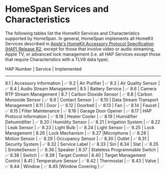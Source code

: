 # HomeSpan Services and Characteristics

The following tables list the HomeKit Services and Characteristics supported by HomeSpan. In general, HomeSpan implements all HomeKit Services described in [Apple's HomeKit Accessory Protocol Specification (HAP) Release R2](https://developer.apple.com/support/homekit-accessory-protocol/), except for those that involve video or audio streaming, Apple TV, or advanced lock management (i.e. all HAP Services except those that require Characteristics with a TLV8 data type).

HAP Number | Service | Implemented
----------   -------   -----------
8.1 | Accessory Information | ✅
8.2 | Air Purifier | ✅
8.3 | Air Quality Sensor | ✅
8.4 | Audio Stream Management | 
8.5 | Battery Service | ✅
8.6 | Camera RTP Stream Management |
8.7 | Carbon Dioxide Sensor | ✅
8.8 | Carbon Monoxide Sensor | ✅
8.9 | Contact Sensor | ✅
8.10 | Data Stream Transport Management |
8.11 | Door | ✅
8.12 | Doorbell | ✅
8.13 | Fan | ✅
8.14 | Faucet | ✅
8.15 | Filter Maintenance | ✅
8.16 | Garage Door Opener | ✅
8.17 | HAP Protocol Information | ✅
8.18 | Heater Cooler | ✅
8.19 | Humidifier Dehumidifier | ✅
8.20 | Humidity Sensor | ✅
8.21 | Irrigation System | ✅
8.22 | Leak Sensor | ✅
8.23 | Light Bulb | ✅
8.24 | Light Sensor | ✅
8.25 | Lock Management |
8.26 | Lock Mechanism | ✅
8.27 |Microphone | ✅
8.28 | Motion Sensor | ✅
8.29 | Occupancy Sensor | ✅
8.30 | Outlet | ✅
8.31 | Security System | ✅
8.32 | Service Label | ✅
8.33 | Siri |
8.34 | Slat | ✅
8.35 | SmokeSensor | ✅
8.36 | Speaker | 
8.37 | Stateless Programmable Switch | ✅
8.38 | Switch | ✅
8.39 | Target Control |
8.40 | Target Management Control |
8.41 | Temperature Sensor | ✅
8.42 | Thermostat | ✅
8.43 | Valve | ✅
8.44 | Window | ✅
8.45 |Window Covering | ✅


